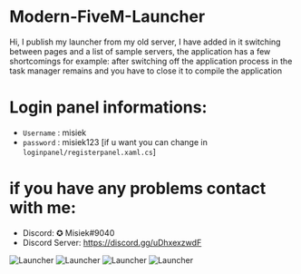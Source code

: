# Modern-FiveM-Launcher
Hi, I publish my launcher from my old server, I have added in it switching between pages and a list of sample servers, 
the application has a few shortcomings for example: after switching off the application process in the task manager remains and you have to close it to compile the application

# Login panel informations:
* `Username` : misiek
* `password` : misiek123 [if u want you can change in `loginpanel/registerpanel.xaml.cs`]

# if you have any problems contact with me:

* Discord: ✪ Misiek#9040
* Discord Server: https://discord.gg/uDhxexzwdF

![Launcher](https://imgur.com/0pdwNnD.png)
![Launcher](https://imgur.com/fZx2ZSq.png)
![Launcher](https://imgur.com/Keq77NA.png)
![Launcher](https://imgur.com/CMz9bZl.png)
